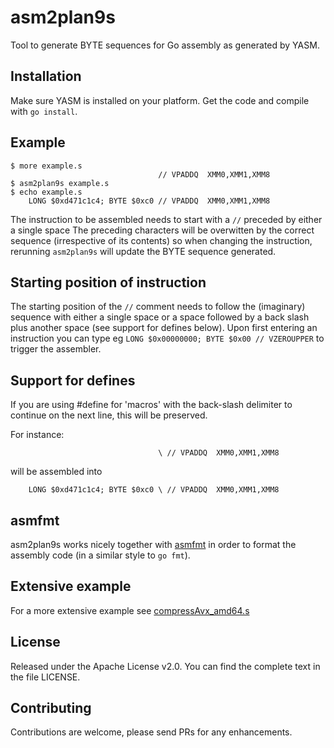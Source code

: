 
asm2plan9s
==========

Tool to generate BYTE sequences for Go assembly as generated by YASM.

Installation
------------

Make sure YASM is installed on your platform. Get the code and compile with `go install`.

Example
-------

```
$ more example.s
                                 // VPADDQ  XMM0,XMM1,XMM8
$ asm2plan9s example.s
$ echo example.s
    LONG $0xd471c1c4; BYTE $0xc0 // VPADDQ  XMM0,XMM1,XMM8
```

The instruction to be assembled needs to start with a `//` preceded by either a single space 
The preceding characters will be overwitten by the correct sequence (irrespective of its contents) so when changing the instruction, rerunning `asm2plan9s` will update the BYTE sequence generated.

Starting position of instruction
--------------------------------

The starting position of the `//` comment needs to follow the (imaginary) sequence with either a single space or a space followed by a back slash plus another space (see support for defines below).
Upon first entering an instruction you can type eg `LONG $0x00000000; BYTE $0x00 // VZEROUPPER` to trigger the assembler. 

Support for defines
-------------------

If you are using #define for 'macros' with the back-slash delimiter to continue on the next line, this will be preserved.

For instance:
```
                                 \ // VPADDQ  XMM0,XMM1,XMM8
```

will be assembled into

```
    LONG $0xd471c1c4; BYTE $0xc0 \ // VPADDQ  XMM0,XMM1,XMM8
```

asmfmt
------

asm2plan9s works nicely together with [asmfmt](https://github.com/klauspost/asmfmt) in order to format the assembly code (in a similar style to `go fmt`). 


Extensive example
-----------------

For a more extensive example see [compressAvx_amd64.s](https://github.com/minio/blake2b-simd/blob/master/compressAvx_amd64.s)

License
-------

Released under the Apache License v2.0. You can find the complete text in the file LICENSE.

Contributing
------------

Contributions are welcome, please send PRs for any enhancements.